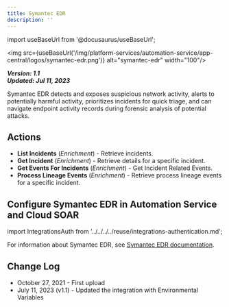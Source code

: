 ```yaml
---
title: Symantec EDR
description: ''
---
```

import useBaseUrl from '@docusaurus/useBaseUrl';

<img src={useBaseUrl('/img/platform-services/automation-service/app-central/logos/symantec-edr.png')} alt="symantec-edr" width="100"/>

***Version: 1.1  
Updated: Jul 11, 2023***

Symantec EDR detects and exposes suspicious network activity, alerts to potentially harmful activity, prioritizes incidents for quick triage, and can navigate endpoint activity records during forensic analysis of potential attacks.

## Actions

* **List Incidents** (*Enrichment*) - Retrieve incidents.
* **Get Incident** (*Enrichment*) - Retrieve details for a specific incident.
* **Get Events For Incidents** (*Enrichment*) - Get Incident Related Events.
* **Process Lineage Events** (*Enrichment*) - Retrieve process lineage events for a specific incident.

## Configure Symantec EDR in Automation Service and Cloud SOAR

import IntegrationsAuth from '../../../../reuse/integrations-authentication.md';

<IntegrationsAuth/>

For information about Symantec EDR, see [Symantec EDR documentation](https://techdocs.broadcom.com/us/en/symantec-security-software/endpoint-security-and-management/endpoint-detection-and-response/4-11.html).

## Change Log

* October 27, 2021 - First upload
* July 11, 2023 (v1.1) - Updated the integration with Environmental Variables

